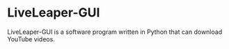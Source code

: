 # LiveLeaper-GUI
LiveLeaper-GUI is a software program written in Python that can download YouTube videos.
